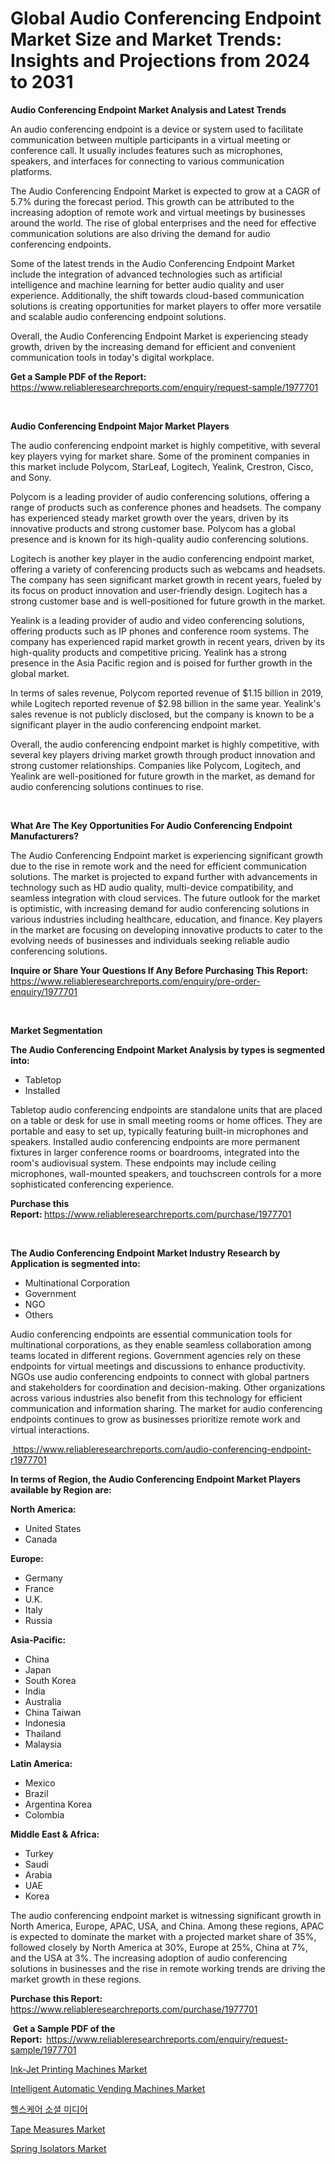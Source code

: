 <p><h1>Global Audio Conferencing Endpoint Market Size and Market Trends: Insights and Projections from 2024 to 2031</h1></p><p><strong>Audio Conferencing Endpoint Market Analysis and Latest Trends</strong></p>
<p><p>An audio conferencing endpoint is a device or system used to facilitate communication between multiple participants in a virtual meeting or conference call. It usually includes features such as microphones, speakers, and interfaces for connecting to various communication platforms.</p><p>The Audio Conferencing Endpoint Market is expected to grow at a CAGR of 5.7% during the forecast period. This growth can be attributed to the increasing adoption of remote work and virtual meetings by businesses around the world. The rise of global enterprises and the need for effective communication solutions are also driving the demand for audio conferencing endpoints.</p><p>Some of the latest trends in the Audio Conferencing Endpoint Market include the integration of advanced technologies such as artificial intelligence and machine learning for better audio quality and user experience. Additionally, the shift towards cloud-based communication solutions is creating opportunities for market players to offer more versatile and scalable audio conferencing endpoint solutions.</p><p>Overall, the Audio Conferencing Endpoint Market is experiencing steady growth, driven by the increasing demand for efficient and convenient communication tools in today's digital workplace.</p></p>
<p><strong>Get a Sample PDF of the Report:&nbsp;</strong> <a href="https://www.reliableresearchreports.com/enquiry/request-sample/1977701">https://www.reliableresearchreports.com/enquiry/request-sample/1977701</a></p>
<p>&nbsp;</p>
<p><strong>Audio Conferencing Endpoint Major Market Players</strong></p>
<p><p>The audio conferencing endpoint market is highly competitive, with several key players vying for market share. Some of the prominent companies in this market include Polycom, StarLeaf, Logitech, Yealink, Crestron, Cisco, and Sony.</p><p>Polycom is a leading provider of audio conferencing solutions, offering a range of products such as conference phones and headsets. The company has experienced steady market growth over the years, driven by its innovative products and strong customer base. Polycom has a global presence and is known for its high-quality audio conferencing solutions.</p><p>Logitech is another key player in the audio conferencing endpoint market, offering a variety of conferencing products such as webcams and headsets. The company has seen significant market growth in recent years, fueled by its focus on product innovation and user-friendly design. Logitech has a strong customer base and is well-positioned for future growth in the market.</p><p>Yealink is a leading provider of audio and video conferencing solutions, offering products such as IP phones and conference room systems. The company has experienced rapid market growth in recent years, driven by its high-quality products and competitive pricing. Yealink has a strong presence in the Asia Pacific region and is poised for further growth in the global market.</p><p>In terms of sales revenue, Polycom reported revenue of $1.15 billion in 2019, while Logitech reported revenue of $2.98 billion in the same year. Yealink's sales revenue is not publicly disclosed, but the company is known to be a significant player in the audio conferencing endpoint market.</p><p>Overall, the audio conferencing endpoint market is highly competitive, with several key players driving market growth through product innovation and strong customer relationships. Companies like Polycom, Logitech, and Yealink are well-positioned for future growth in the market, as demand for audio conferencing solutions continues to rise.</p></p>
<p>&nbsp;</p>
<p><strong>What Are The Key Opportunities For Audio Conferencing Endpoint Manufacturers?</strong></p>
<p><p>The Audio Conferencing Endpoint market is experiencing significant growth due to the rise in remote work and the need for efficient communication solutions. The market is projected to expand further with advancements in technology such as HD audio quality, multi-device compatibility, and seamless integration with cloud services. The future outlook for the market is optimistic, with increasing demand for audio conferencing solutions in various industries including healthcare, education, and finance. Key players in the market are focusing on developing innovative products to cater to the evolving needs of businesses and individuals seeking reliable audio conferencing solutions.</p></p>
<p><strong>Inquire or Share Your Questions If Any Before Purchasing This Report:</strong> <a href="https://www.reliableresearchreports.com/enquiry/pre-order-enquiry/1977701">https://www.reliableresearchreports.com/enquiry/pre-order-enquiry/1977701</a></p>
<p>&nbsp;</p>
<p><strong>Market Segmentation</strong></p>
<p><strong>The Audio Conferencing Endpoint Market Analysis by types is segmented into:</strong></p>
<p><ul><li>Tabletop</li><li>Installed</li></ul></p>
<p><p>Tabletop audio conferencing endpoints are standalone units that are placed on a table or desk for use in small meeting rooms or home offices. They are portable and easy to set up, typically featuring built-in microphones and speakers. Installed audio conferencing endpoints are more permanent fixtures in larger conference rooms or boardrooms, integrated into the room's audiovisual system. These endpoints may include ceiling microphones, wall-mounted speakers, and touchscreen controls for a more sophisticated conferencing experience.</p></p>
<p><strong>Purchase this Report:&nbsp;</strong><a href="https://www.reliableresearchreports.com/purchase/1977701">https://www.reliableresearchreports.com/purchase/1977701</a></p>
<p>&nbsp;</p>
<p><strong>The Audio Conferencing Endpoint Market Industry Research by Application is segmented into:</strong></p>
<p><ul><li>Multinational Corporation</li><li>Government</li><li>NGO</li><li>Others</li></ul></p>
<p><p>Audio conferencing endpoints are essential communication tools for multinational corporations, as they enable seamless collaboration among teams located in different regions. Government agencies rely on these endpoints for virtual meetings and discussions to enhance productivity. NGOs use audio conferencing endpoints to connect with global partners and stakeholders for coordination and decision-making. Other organizations across various industries also benefit from this technology for efficient communication and information sharing. The market for audio conferencing endpoints continues to grow as businesses prioritize remote work and virtual interactions.</p></p>
<p><a href="https://www.reliableresearchreports.com/audio-conferencing-endpoint-r1977701">&nbsp;https://www.reliableresearchreports.com/audio-conferencing-endpoint-r1977701</a></p>
<p><strong>In terms of Region, the Audio Conferencing Endpoint Market Players available by Region are:</strong></p>
<p>
    <p> <strong> North America: </strong>
        <ul>
            <li>United States</li>
            <li>Canada</li>
        </ul>
        </p> 
    <p> <strong> Europe: </strong>
        <ul>
            <li>Germany</li>
            <li>France</li>
            <li>U.K.</li>
            <li>Italy</li>
            <li>Russia</li>
        </ul>
        </p> 
    <p> <strong> Asia-Pacific: </strong>
        <ul>
            <li>China</li>
            <li>Japan</li>
            <li>South Korea</li>
            <li>India</li>
            <li>Australia</li>
            <li>China Taiwan</li>
            <li>Indonesia</li>
            <li>Thailand</li>
            <li>Malaysia</li>
        </ul>
        </p> 
    <p> <strong> Latin America: </strong>
        <ul>
            <li>Mexico</li>
            <li>Brazil</li>
            <li>Argentina Korea</li>
            <li>Colombia</li>
        </ul>
        </p> 
    <p> <strong> Middle East & Africa: </strong>
        <ul>
            <li>Turkey</li>
            <li>Saudi</li>
            <li>Arabia</li>
            <li>UAE</li>
            <li>Korea</li>
        </ul>
    </p>
    </p>
<p><p>The audio conferencing endpoint market is witnessing significant growth in North America, Europe, APAC, USA, and China. Among these regions, APAC is expected to dominate the market with a projected market share of 35%, followed closely by North America at 30%, Europe at 25%, China at 7%, and the USA at 3%. The increasing adoption of audio conferencing solutions in businesses and the rise in remote working trends are driving the market growth in these regions.</p></p>
<p><strong>Purchase this Report: </strong><a href="https://www.reliableresearchreports.com/purchase/1977701">https://www.reliableresearchreports.com/purchase/1977701</a></p>
<p>&nbsp;<strong>Get a Sample PDF of the Report:&nbsp;&nbsp;</strong><a href="https://www.reliableresearchreports.com/enquiry/request-sample/1977701">https://www.reliableresearchreports.com/enquiry/request-sample/1977701</a></p>
<p><strong></strong></p>
<p><p><a href="https://github.com/edaunhshhs/Market-Research-Report-List-1/blob/main/ink-jet-printing-machines-market.md">Ink-Jet Printing Machines Market</a></p><p><a href="https://github.com/carolinehamilton5656/Market-Research-Report-List-1/blob/main/intelligent-automatic-vending-machines-market.md">Intelligent Automatic Vending Machines Market</a></p><p><a href="https://medium.com/@ejuynpri79/%EC%9D%98%EB%A3%8C-%EC%86%8C%EC%85%9C-%EB%AF%B8%EB%94%94%EC%96%B4-%EC%8B%9C%EC%9E%A5-%EC%A1%B0%EC%82%AC-%EB%B3%B4%EA%B3%A0%EC%84%9C-2024%EB%85%84%EB%B6%80%ED%84%B0-2031%EB%85%84%EA%B9%8C%EC%A7%80-8-9-%EC%9D%98-%EC%95%88%EC%A0%95%EC%A0%81%EC%9D%B8-cagr%EA%B3%BC-%ED%95%A8%EA%BB%98-%EC%8B%9C%EC%9E%A5-%EC%98%88%EC%B8%A1-%EB%B0%8F-%EC%84%B1%EC%9E%A5-%EC%A0%84%EB%A7%9D-80be42d83f14">헬스케어 소셜 미디어</a></p><p><a href="https://medium.com/@joseph.baker466547/global-tape-measures-market-size-share-analysis-by-product-type-by-application-by-region-0aa3abe22676">Tape Measures Market</a></p><p><a href="https://www.linkedin.com/pulse/global-spring-isolators-market-size-trends-analysis-regional-ah2ge?trackingId=xBoPcir5R8eEhw01TxDlbQ%3D%3D">Spring Isolators Market</a></p></p>